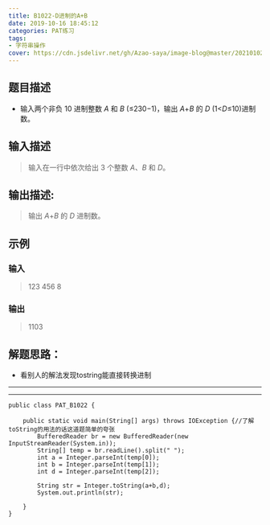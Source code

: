 ```yaml
---
title: B1022-D进制的A+B
date: 2019-10-16 18:45:12 
categories: PAT练习
tags:
- 字符串操作
cover: https://cdn.jsdelivr.net/gh/Azao-saya/image-blog@master/20210102/8BH2QH81$`IGRPPDC~E8GVG.4vdx6hbce100.png
---
```


## 题目描述 <!--more-->

-  输入两个非负 10 进制整数 *A* 和 *B* (≤230−1)，输出 *A*+*B* 的 *D* (1<*D*≤10)进制数。 

## 输入描述

>    输入在一行中依次给出 3 个整数 *A*、*B* 和 *D*。 

## 输出描述:

>   输出 *A*+*B* 的 *D* 进制数。 

## 示例

### 输入

> 123 456 8

### 输出

> 1103

## 解题思路：

-  看别人的解法发现tostring能直接转换进制

-----

-----

```
public class PAT_B1022 {

    public static void main(String[] args) throws IOException {//了解toString的用法的话这道题简单的夸张
        BufferedReader br = new BufferedReader(new InputStreamReader(System.in));
        String[] temp = br.readLine().split(" ");
        int a = Integer.parseInt(temp[0]);
        int b = Integer.parseInt(temp[1]);
        int d = Integer.parseInt(temp[2]);

        String str = Integer.toString(a+b,d);
        System.out.println(str);

    }
}
```

